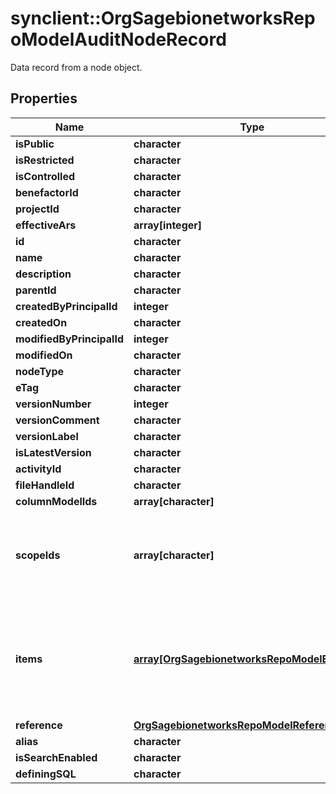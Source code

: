 # synclient::OrgSagebionetworksRepoModelAuditNodeRecord

Data record from a node object.

## Properties
Name | Type | Description | Notes
------------ | ------------- | ------------- | -------------
**isPublic** | **character** |  | [optional] 
**isRestricted** | **character** |  | [optional] 
**isControlled** | **character** |  | [optional] 
**benefactorId** | **character** |  | [optional] 
**projectId** | **character** |  | [optional] 
**effectiveArs** | **array[integer]** |  | [optional] 
**id** | **character** |  | [optional] 
**name** | **character** |  | [optional] 
**description** | **character** |  | [optional] 
**parentId** | **character** |  | [optional] 
**createdByPrincipalId** | **integer** |  | [optional] 
**createdOn** | **character** |  | [optional] 
**modifiedByPrincipalId** | **integer** |  | [optional] 
**modifiedOn** | **character** |  | [optional] 
**nodeType** | **character** |  | [optional] 
**eTag** | **character** |  | [optional] 
**versionNumber** | **integer** |  | [optional] 
**versionComment** | **character** |  | [optional] 
**versionLabel** | **character** |  | [optional] 
**isLatestVersion** | **character** |  | [optional] 
**activityId** | **character** |  | [optional] 
**fileHandleId** | **character** |  | [optional] 
**columnModelIds** | **array[character]** |  | [optional] 
**scopeIds** | **array[character]** | For FileVeiws, the list of IDs the define the scope of the view. | [optional] 
**items** | [**array[OrgSagebionetworksRepoModelEntityRef]**](org.sagebionetworks.repo.model.EntityRef.md) | For Datasets and Dataset Collections, the list of entity references the define the view. | [optional] 
**reference** | [**OrgSagebionetworksRepoModelReference**](org.sagebionetworks.repo.model.Reference.md) |  | [optional] 
**alias** | **character** |  | [optional] 
**isSearchEnabled** | **character** |  | [optional] 
**definingSQL** | **character** |  | [optional] 


